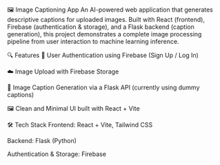 🖼️ Image Captioning App
An AI-powered web application that generates descriptive captions for uploaded images. Built with React (frontend), Firebase (authentication & storage), and a Flask backend (caption generation), this project demonstrates a complete image processing pipeline from user interaction to machine learning inference.

🔍 Features
🔐 User Authentication using Firebase (Sign Up / Log In)

☁️ Image Upload with Firebase Storage

🧠 Image Caption Generation via a Flask API (currently using dummy captions)

🖼️ Clean and Minimal UI built with React + Vite

🛠️ Tech Stack
Frontend: React + Vite, Tailwind CSS 

Backend: Flask (Python)

Authentication & Storage: Firebase
